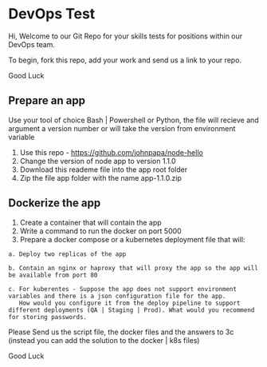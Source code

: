 
# DevOps Test

Hi,
Welcome to our Git Repo for your skills tests for positions within our DevOps team. 

To begin, fork this repo, add your work and send us a link to your repo.

Good Luck
  
## Prepare an app
  Use your tool of choice Bash | Powershell or Python, the file will recieve and argument a version number or will take the version from environment variable
  1. Use this repo - https://github.com/johnpapa/node-hello
  2. Change the version of node app to version 1.1.0
  3. Download this reademe file into the app root folder
  4. Zip the file app folder with the name app-1.1.0.zip  
 

## Dockerize the app

  1. Create a container that will contain the app 
  2. Write a command to run the docker on port 5000
  3. Prepare a docker compose or a kubernetes deployment file that will:
  
    a. Deploy two replicas of the app
    
    b. Contain an nginx or haproxy that will proxy the app so the app will be available from port 80

    c. For kuberentes - Suppose the app does not support environment variables and there is a json configuration file for the app.
       How would you configure it from the deploy pipeline to support different deployments (QA | Staging | Prod). What would you recommend for storing passwords. 
        
 
 Please Send us the script file, the docker files and the answers to 3c (instead you can add the solution to the docker | k8s files)
     
 Good Luck
  
  
  
  
  
  
  
